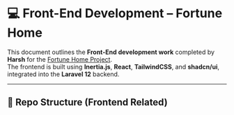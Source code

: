 # 💻 Front-End Development – Fortune Home

This document outlines the **Front-End development work** completed by **Harsh** for the [Fortune Home Project](https://github.com/rahucqu/fortune-homes).  
The frontend is built using **Inertia.js**, **React**, **TailwindCSS**, and **shadcn/ui**, integrated into the **Laravel 12** backend.

---

## 📂 Repo Structure (Frontend Related)

